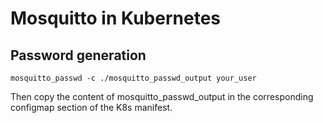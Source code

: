 # Mosquitto in Kubernetes

## Password generation

```
mosquitto_passwd -c ./mosquitto_passwd_output your_user 
```

Then copy the content of mosquitto_passwd_output in the corresponding configmap section of the K8s manifest.